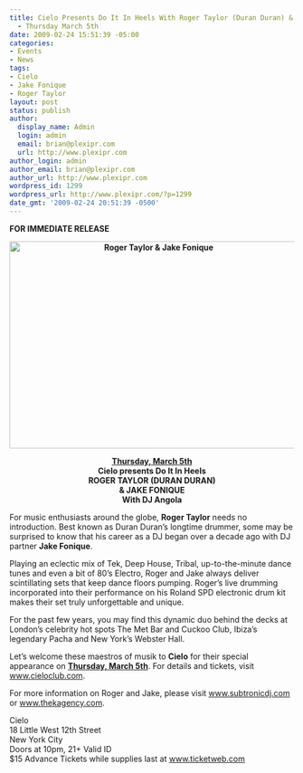 ```yaml
---
title: Cielo Presents Do It In Heels With Roger Taylor (Duran Duran) & Jake Fonique
  - Thursday March 5th
date: 2009-02-24 15:51:39 -05:00
categories:
- Events
- News
tags:
- Cielo
- Jake Fonique
- Roger Taylor
layout: post
status: publish
author:
  display_name: Admin
  login: admin
  email: brian@plexipr.com
  url: http://www.plexipr.com
author_login: admin
author_email: brian@plexipr.com
author_url: http://www.plexipr.com
wordpress_id: 1299
wordpress_url: http://www.plexipr.com/?p=1299
date_gmt: '2009-02-24 20:51:39 -0500'
---
```


<p><strong>FOR IMMEDIATE RELEASE</strong></p>
<p style="text-align: center;"><strong><a href="http://www.cieloclub.com"><img class="size-full wp-image-1301 aligncenter" title="Roger Taylor &amp; Jake Fonique" src="http://www.plexipr.com/wp-content/uploads/2009/02/duranduran1.jpg" alt="Roger Taylor &amp; Jake Fonique" width="512" height="366" /></a></strong><strong></strong></p>
<p style="text-align: center;"><strong><span style="text-decoration: underline;">Thursday, March 5th</span><br />
Cielo presents Do It In Heels<br />
ROGER TAYLOR (DURAN DURAN)<br />
&amp; JAKE FONIQUE<br />
With DJ Angola</strong></p>
<p>For music enthusiasts around the globe, <strong>Roger Taylor</strong> needs no introduction. Best known as Duran Duran’s longtime drummer, some may be surprised to know that his career as a DJ began over a decade ago with DJ partner <strong>Jake Fonique</strong>.</p>
<p>Playing an eclectic mix of Tek, Deep House, Tribal, up-to-the-minute dance tunes and even a bit of 80’s Electro, Roger and Jake always deliver scintillating sets that keep dance floors pumping. Roger’s live drumming incorporated into their performance on his Roland SPD electronic drum kit makes their set truly unforgettable and unique.</p>
<p>For the past few years, you may find this dynamic duo behind the decks at London’s celebrity hot spots The Met Bar and Cuckoo Club, Ibiza’s legendary Pacha and New York’s Webster Hall.</p>
<p>Let’s welcome these maestros of musik to <strong>Cielo</strong> for their special appearance on <span style="text-decoration: underline;"><strong>Thursday, March 5th</strong></span>. For details and tickets, visit <a href="http://">www.cieloclub.com</a>.</p>
<p>For more information on Roger and Jake, please visit <a href="http://">www.subtronicdj.com</a> or <a href="http://">www.thekagency.com</a>.</p>
<p>Cielo<br />
18 Little West 12th Street<br />
New York City<br />
Doors at 10pm, 21+ Valid ID<br />
$15 Advance Tickets while supplies last at <a href="http://">www.ticketweb.com</a></p>
